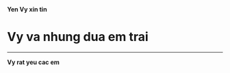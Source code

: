 <!DOCTYPE html>
<html>
	<head>
	 <meta charset = "utf-8">
	 <title>Yen Vy xi tin</title>
	</head>
	<body>
	 <div>
	    <b>Yen Vy xin tin<b>
		<h1> Vy va nhung dua em trai </h1>
		<hr>
		<p> <b> Vy rat yeu cac em <b> </p>
	 </div>
	</body>
</html>	
